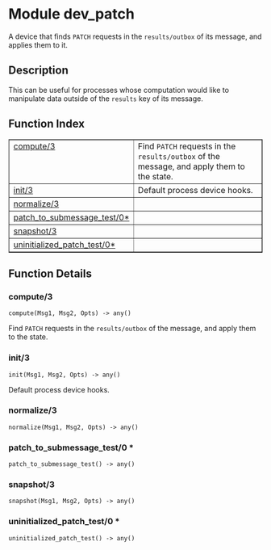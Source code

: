 

# Module dev_patch #

A device that finds `PATCH` requests in the `results/outbox`
of its message, and applies them to it.

<a name="description"></a>

## Description ##
This can be useful for processes
whose computation would like to manipulate data outside of the `results` key
of its message.<a name="index"></a>

## Function Index ##


<table width="100%" border="1" cellspacing="0" cellpadding="2" summary="function index"><tr><td valign="top"><a href="#compute-3">compute/3</a></td><td>Find <code>PATCH</code> requests in the <code>results/outbox</code> of the message, and apply
them to the state.</td></tr><tr><td valign="top"><a href="#init-3">init/3</a></td><td>Default process device hooks.</td></tr><tr><td valign="top"><a href="#normalize-3">normalize/3</a></td><td></td></tr><tr><td valign="top"><a href="#patch_to_submessage_test-0">patch_to_submessage_test/0*</a></td><td></td></tr><tr><td valign="top"><a href="#snapshot-3">snapshot/3</a></td><td></td></tr><tr><td valign="top"><a href="#uninitialized_patch_test-0">uninitialized_patch_test/0*</a></td><td></td></tr></table>


<a name="functions"></a>

## Function Details ##

<a name="compute-3"></a>

### compute/3 ###

`compute(Msg1, Msg2, Opts) -> any()`

Find `PATCH` requests in the `results/outbox` of the message, and apply
them to the state.

<a name="init-3"></a>

### init/3 ###

`init(Msg1, Msg2, Opts) -> any()`

Default process device hooks.

<a name="normalize-3"></a>

### normalize/3 ###

`normalize(Msg1, Msg2, Opts) -> any()`

<a name="patch_to_submessage_test-0"></a>

### patch_to_submessage_test/0 * ###

`patch_to_submessage_test() -> any()`

<a name="snapshot-3"></a>

### snapshot/3 ###

`snapshot(Msg1, Msg2, Opts) -> any()`

<a name="uninitialized_patch_test-0"></a>

### uninitialized_patch_test/0 * ###

`uninitialized_patch_test() -> any()`

